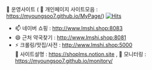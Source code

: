 🌱 운영사이트 ( 👯 개인페이지 사이트모음 : https://myoungsoo7.github.io/MyPage/) [![Hits](https://hits.seeyoufarm.com/api/count/incr/badge.svg?url=https%3A%2F%2Fgithub.com%2FMyoungSoo7&count_bg=%2379C83D&title_bg=%23555555&icon=&icon_color=%23E7E7E7&title=hits&edge_flat=false)](https://hits.seeyoufarm.com)<br>
- 📫 네이버 쇼핑 : http://www.lmshi.shop:8083 
- 😄 근처 약국찾기 : http://www.lmshi.shop:8081 <br> 
- ⚡ 크롤링/맛집/사전 : http://www.lmshi.shop:5000  <br> 
💬 사이트설명 : https://shoplms.notion.site , 🔭 모니터링 : https://myoungsoo7.github.io/monitory/<br> 
 
 
<!--
![Top Langs](https://github-readme-stats.vercel.app/api/top-langs/?username=MyoungSoo7&layout=compact&theme=dark)
 [![Solved.ac Profile](http://mazassumnida.wtf/api/generate_badge?boj=iamipro)](https://solved.ac/iamipro)
![Top Langs](https://github-readme-stats.vercel.app/api/top-langs/?username=MyoungSoo7&layout=compact&theme=dark)

[![Solved.ac Profile](http://mazassumnida.wtf/api/generate_badge?boj=iamipro)](https://solved.ac/iamipro)
**MyoungSoo7/MyoungSoo7** is a ✨ _special_ ✨ repository because its `README.md` (this file) appears on your GitHub profile.
![MyoungSoo7 GitHub stats](https://github-readme-stats.vercel.app/api?username=MyoungSoo7&show_icons=true&theme=dark) <br>   
Here are some ideas to get you started:
<img src="https://img.shields.io/badge/java-007396?style=for-the-badge&logo=java&logoColor=white">
<img src="https://img.shields.io/badge/spring-6DB33F?style=for-the-badge&logo=spring&logoColor=white">
<img src="https://img.shields.io/badge/mysql-4479A1?style=for-the-badge&logo=mysql&logoColor=white">
<img src="https://img.shields.io/badge/springboot-6DB33F?style=for-the-badge&logo=springboot&logoColor=white"><br>

<img src="https://img.shields.io/badge/java-007396?style=for-the-badge&logo=java&logoColor=white">
<img src="https://img.shields.io/badge/spring-6DB33F?style=for-the-badge&logo=spring&logoColor=white">
<img src="https://img.shields.io/badge/springboot-6DB33F?style=for-the-badge&logo=springboot&logoColor=white"><br>

- 🔭 I’m currently working on ...
- 🌱 I’m currently learning ...
- 👯 I’m looking to collaborate on ...
- 🤔 I’m looking for help with ...
- 💬 Ask me about ...
- 📫 How to reach me: ...
- 😄 Pronouns: ...
- ⚡ Fun fact: ...
-->
